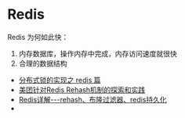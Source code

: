 # Redis

Redis 为何如此快：

1. 内存数据库，操作内存中完成，内存访问速度就很快
2. 合理的数据结构





- [分布式锁的实现之 redis 篇](https://xiaomi-info.github.io/2019/12/17/redis-distributed-lock/)
- [美团针对Redis Rehash机制的探索和实践](https://tech.meituan.com/2018/07/27/redis-rehash-practice-optimization.html)
- [Redis详解---rehash、布隆过滤器、redis持久化](https://www.bilibili.com/video/BV1a64y1D74v/)
- 
